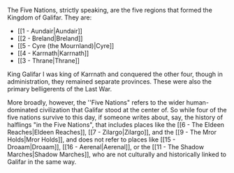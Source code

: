 The Five Nations, strictly speaking, are the five regions that formed the Kingdom of Galifar. They are:
* [[1 - Aundair|Aundair]]
* [[2 - Breland|Breland]]
* [[5 - Cyre (the Mournland)|Cyre]]
* [[4 - Karrnath|Karrnath]]
* [[3 - Thrane|Thrane]]

King Galifar I was king of Karrnath and conquered the other four, though in administration, they remained separate provinces. These were also the primary belligerents of the Last War.

More broadly, however, the ''Five Nations" refers to the wider human-dominated civilization that Galifar stood at the center of. So while four of the five nations survive to this day, if someone writes about, say, the history of halflings "in the Five Nations", that includes places like the [[6 - The Eldeen Reaches|Eldeen Reaches]], [[7 - Zilargo|Zilargo]], and the [[9 - The Mror Holds|Mror Holds]], and does not refer to places like [[15 - Droaam|Droaam]], [[16 - Aerenal|Aerenal]], or the [[11 - The Shadow Marches|Shadow Marches]], who are not culturally and historically linked to Galifar in the same way.